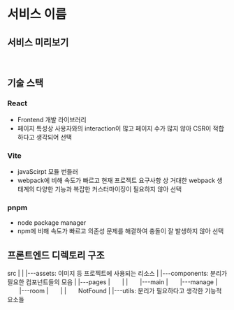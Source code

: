 # 서비스 이름
## 서비스 미리보기
&nbsp;

## 기술 스택
### React
- Frontend 개발 라이브러리
- 페이지 특성상 사용자와의 interaction이 많고 페이지 수가 많지 않아 CSR이 적합하다고 생각되어 선택

### Vite
- javaScirpt 모듈 번들러
- webpack에 비해 속도가 빠르고 현재 프로젝트 요구사항 상 거대한 webpack 생태계의 다양한 기능과 복잡한 커스터마이징이 필요하지 않아 선택

### pnpm
- node package manager
- npm에 비해 속도가 빠르고 의존성 문제를 해결하여 충돌이 잘 발생하지 않아 선택
&nbsp;

## 프론트엔드 디렉토리 구조
src
|
|
|---assets: 이미지 등 프로젝트에 사용되는 리소스
|
|---components: 분리가 필요한 컴포넌트들의 모음
|
|---pages
|&nbsp;&nbsp;&nbsp;&nbsp;&nbsp;&nbsp;&nbsp;|
|&nbsp;&nbsp;&nbsp;&nbsp;&nbsp;&nbsp;&nbsp;|---main
|&nbsp;&nbsp;&nbsp;&nbsp;&nbsp;&nbsp;&nbsp;|---manage
|&nbsp;&nbsp;&nbsp;&nbsp;&nbsp;&nbsp;&nbsp;|---room
|&nbsp;&nbsp;&nbsp;&nbsp;&nbsp;&nbsp;&nbsp;|
|&nbsp;&nbsp;&nbsp;&nbsp;&nbsp;&nbsp;&nbsp;NotFound
|
|---utils: 분리가 필요하다고 생각한 기능적 요소들

